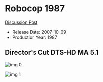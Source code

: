 # Robocop 1987

[Discussion Post](https://www.avsforum.com/threads/bass-eq-for-filtered-movies.2995212/post-58337322)

* Release Date: 2007-10-09
* Production Year: 1987

## Director's Cut DTS-HD MA 5.1

![img 0](https://i.imgur.com/tLRb2x9.jpg)

![img 1](https://i.imgur.com/OadK4KV.jpg)

